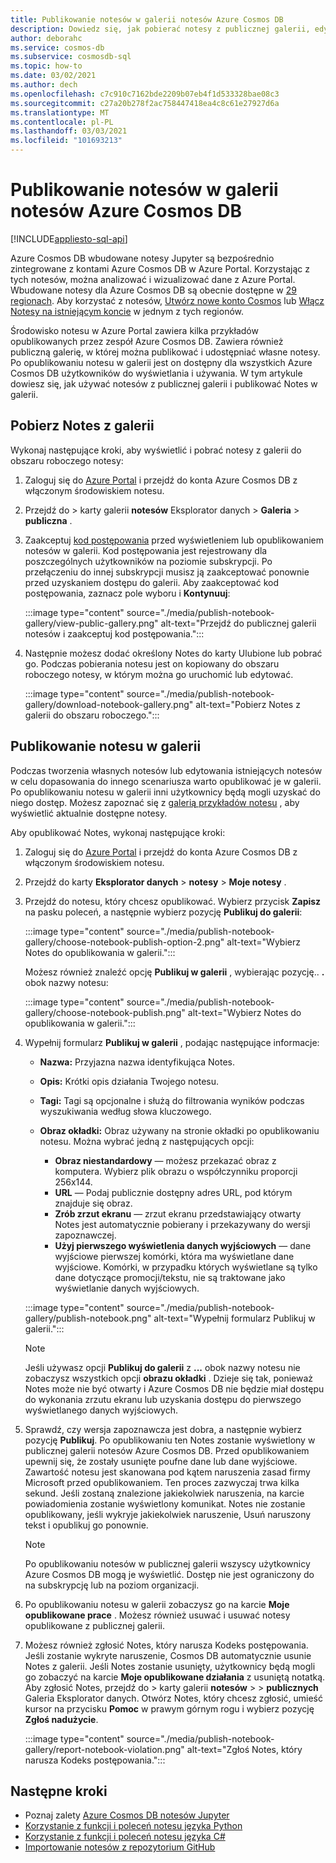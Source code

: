 ```yaml
---
title: Publikowanie notesów w galerii notesów Azure Cosmos DB
description: Dowiedz się, jak pobierać notesy z publicznej galerii, edytować je i publikować własne notesy w galerii.
author: deborahc
ms.service: cosmos-db
ms.subservice: cosmosdb-sql
ms.topic: how-to
ms.date: 03/02/2021
ms.author: dech
ms.openlocfilehash: c7c910c7162bde2209b07eb4f1d533328bae08c3
ms.sourcegitcommit: c27a20b278f2ac758447418ea4c8c61e27927d6a
ms.translationtype: MT
ms.contentlocale: pl-PL
ms.lasthandoff: 03/03/2021
ms.locfileid: "101693213"
---
```

# <a name="publish-notebooks-to-the-azure-cosmos-db-notebook-gallery"></a>Publikowanie notesów w galerii notesów Azure Cosmos DB
[!INCLUDE[appliesto-sql-api](includes/appliesto-sql-api.md)]

Azure Cosmos DB wbudowane notesy Jupyter są bezpośrednio zintegrowane z kontami Azure Cosmos DB w Azure Portal. Korzystając z tych notesów, można analizować i wizualizować dane z Azure Portal. Wbudowane notesy dla Azure Cosmos DB są obecnie dostępne w [29 regionach](#supported-regions). Aby korzystać z notesów, [Utwórz nowe konto Cosmos](#create-a-new-cosmos-account) lub [Włącz Notesy na istniejącym koncie](#enable-notebooks-in-an-existing-cosmos-account) w jednym z tych regionów.

Środowisko notesu w Azure Portal zawiera kilka przykładów opublikowanych przez zespół Azure Cosmos DB. Zawiera również publiczną galerię, w której można publikować i udostępniać własne notesy. Po opublikowaniu notesu w galerii jest on dostępny dla wszystkich Azure Cosmos DB użytkowników do wyświetlania i używania. W tym artykule dowiesz się, jak używać notesów z publicznej galerii i publikować Notes w galerii.

## <a name="download-a-notebook-from-the-gallery"></a>Pobierz Notes z galerii

Wykonaj następujące kroki, aby wyświetlić i pobrać notesy z galerii do obszaru roboczego notesy:

1. Zaloguj się do [Azure Portal](https://portal.azure.com/) i przejdź do konta Azure Cosmos DB z włączonym środowiskiem notesu.

1. Przejdź do   >  karty galerii **notesów** Eksplorator danych  >  **Galeria**  >  **publiczna** .

1. Zaakceptuj [kod postępowania](https://azure.microsoft.com/support/legal/cosmos-db-public-gallery-code-of-conduct/)  przed wyświetleniem lub opublikowaniem notesów w galerii. Kod postępowania jest rejestrowany dla poszczególnych użytkowników na poziomie subskrypcji. Po przełączeniu do innej subskrypcji musisz ją zaakceptować ponownie przed uzyskaniem dostępu do galerii. Aby zaakceptować kod postępowania, zaznacz pole wyboru i **Kontynuuj**:

   :::image type="content" source="./media/publish-notebook-gallery/view-public-gallery.png" alt-text="Przejdź do publicznej galerii notesów i zaakceptuj kod postępowania.":::

1. Następnie możesz dodać określony Notes do karty Ulubione lub pobrać go. Podczas pobierania notesu jest on kopiowany do obszaru roboczego notesy, w którym można go uruchomić lub edytować.

   :::image type="content" source="./media/publish-notebook-gallery/download-notebook-gallery.png" alt-text="Pobierz Notes z galerii do obszaru roboczego.":::

## <a name="publish-a-notebook-to-the-gallery"></a>Publikowanie notesu w galerii

Podczas tworzenia własnych notesów lub edytowania istniejących notesów w celu dopasowania do innego scenariusza warto opublikować je w galerii. Po opublikowaniu notesu w galerii inni użytkownicy będą mogli uzyskać do niego dostęp. Możesz zapoznać się z [galerią przykładów notesu](https://cosmos.azure.com/gallery.html) , aby wyświetlić aktualnie dostępne notesy.

Aby opublikować Notes, wykonaj następujące kroki:

1. Zaloguj się do [Azure Portal](https://portal.azure.com/) i przejdź do konta Azure Cosmos DB z włączonym środowiskiem notesu.

1. Przejdź do karty **Eksplorator danych**  >  **notesy**  >  **Moje notesy** .

1. Przejdź do notesu, który chcesz opublikować. Wybierz przycisk **Zapisz** na pasku poleceń, a następnie wybierz pozycję **Publikuj do galerii**:

   :::image type="content" source="./media/publish-notebook-gallery/choose-notebook-publish-option-2.png" alt-text="Wybierz Notes do opublikowania w galerii.":::

   Możesz również znaleźć opcję **Publikuj w galerii** , wybierając pozycję.. **.** obok nazwy notesu:

   :::image type="content" source="./media/publish-notebook-gallery/choose-notebook-publish.png" alt-text="Wybierz Notes do opublikowania w galerii.":::

1. Wypełnij formularz **Publikuj w galerii** , podając następujące informacje:

   * **Nazwa:** Przyjazna nazwa identyfikująca Notes.
   * **Opis:**  Krótki opis działania Twojego notesu.
   * **Tagi:** Tagi są opcjonalne i służą do filtrowania wyników podczas wyszukiwania według słowa kluczowego.
   * **Obraz okładki:** Obraz używany na stronie okładki po opublikowaniu notesu. Można wybrać jedną z następujących opcji:

     * **Obraz niestandardowy** — możesz przekazać obraz z komputera. Wybierz plik obrazu o współczynniku proporcji 256x144.
     * **URL** — Podaj publicznie dostępny adres URL, pod którym znajduje się obraz.
     * **Zrób zrzut ekranu** — zrzut ekranu przedstawiający otwarty Notes jest automatycznie pobierany i przekazywany do wersji zapoznawczej.
     * **Użyj pierwszego wyświetlenia danych wyjściowych** — dane wyjściowe pierwszej komórki, która ma wyświetlane dane wyjściowe. Komórki, w przypadku których wyświetlane są tylko dane dotyczące promocji/tekstu, nie są traktowane jako wyświetlanie danych wyjściowych.

   :::image type="content" source="./media/publish-notebook-gallery/publish-notebook.png" alt-text="Wypełnij formularz Publikuj w galerii.":::

   > [!NOTE]
   > Jeśli używasz opcji **Publikuj do galerii** z **...** obok nazwy notesu nie zobaczysz wszystkich opcji **obrazu okładki** . Dzieje się tak, ponieważ Notes może nie być otwarty i Azure Cosmos DB nie będzie miał dostępu do wykonania zrzutu ekranu lub uzyskania dostępu do pierwszego wyświetlanego danych wyjściowych.

1. Sprawdź, czy wersja zapoznawcza jest dobra, a następnie wybierz pozycję **Publikuj**. Po opublikowaniu ten Notes zostanie wyświetlony w publicznej galerii notesów Azure Cosmos DB. Przed opublikowaniem upewnij się, że zostały usunięte poufne dane lub dane wyjściowe. Zawartość notesu jest skanowana pod kątem naruszenia zasad firmy Microsoft przed opublikowaniem. Ten proces zazwyczaj trwa kilka sekund. Jeśli zostaną znalezione jakiekolwiek naruszenia, na karcie powiadomienia zostanie wyświetlony komunikat. Notes nie zostanie opublikowany, jeśli wykryje jakiekolwiek naruszenie, Usuń naruszony tekst i opublikuj go ponownie.

   > [!NOTE]
   > Po opublikowaniu notesów w publicznej galerii wszyscy użytkownicy Azure Cosmos DB mogą je wyświetlić. Dostęp nie jest ograniczony do na subskrypcję lub na poziom organizacji.

1. Po opublikowaniu notesu w galerii zobaczysz go na karcie **Moje opublikowane prace** . Możesz również usuwać i usuwać notesy opublikowane z publicznej galerii.

1. Możesz również zgłosić Notes, który narusza Kodeks postępowania. Jeśli zostanie wykryte naruszenie, Cosmos DB automatycznie usunie Notes z galerii. Jeśli Notes zostanie usunięty, użytkownicy będą mogli go zobaczyć na karcie **Moje opublikowane działania** z usuniętą notatką. Aby zgłosić Notes, przejdź do   >  karty galerii **notesów**  >    >  **publicznych** Galeria Eksplorator danych. Otwórz Notes, który chcesz zgłosić, umieść kursor na przycisku **Pomoc** w prawym górnym rogu i wybierz pozycję **Zgłoś nadużycie**.

   :::image type="content" source="./media/publish-notebook-gallery/report-notebook-violation.png" alt-text="Zgłoś Notes, który narusza Kodeks postępowania.":::

## <a name="next-steps"></a>Następne kroki

* Poznaj zalety [Azure Cosmos DB notesów Jupyter](cosmosdb-jupyter-notebooks.md)
* [Korzystanie z funkcji i poleceń notesu języka Python](use-python-notebook-features-and-commands.md)
* [Korzystanie z funkcji i poleceń notesu języka C#](use-csharp-notebook-features-and-commands.md)
* [Importowanie notesów z repozytorium GitHub](import-github-notebooks.md)
